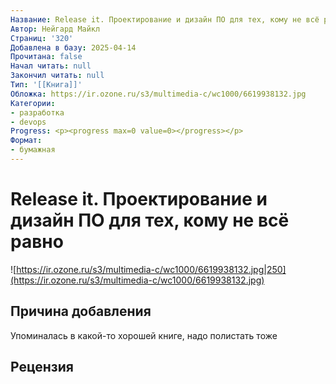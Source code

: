 ```yaml
---
Название: Release it. Проектирование и дизайн ПО для тех, кому не всё равно
Автор: Нейгард Майкл
Страниц: '320'
Добавлена в базу: 2025-04-14
Прочитана: false
Начал читать: null
Закончил читать: null
Тип: '[[Книга]]'
Обложка: https://ir.ozone.ru/s3/multimedia-c/wc1000/6619938132.jpg
Категории:
- разработка
- devops
Progress: <p><progress max=0 value=0></progress></p>
Формат:
- бумажная
---
```

# Release it. Проектирование и дизайн ПО для тех, кому не всё равно

![https://ir.ozone.ru/s3/multimedia-c/wc1000/6619938132.jpg|250](https://ir.ozone.ru/s3/multimedia-c/wc1000/6619938132.jpg)

## Причина добавления

Упоминалась в какой-то хорошей книге, надо полистать тоже

## Рецензия